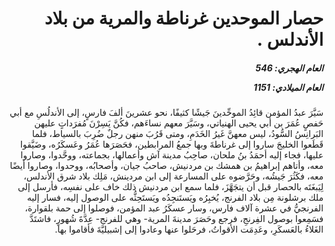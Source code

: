 <h1 dir="rtl">حصار الموحدين غرناطة والمرية من بلاد الأندلس .</h1>

<h5 dir="rtl">العام الهجري:  546

العام الميلادي: 1151

</h5>

<p dir="rtl">سَيَّرَ عبدُ المؤمن قائِدُ الموحِّدينَ جَيشًا كثيفًا، نحو عشرينَ ألفَ فارسٍ، إلى الأندلُسِ مع أبي حَفصٍ عُمَرَ بن أبي يحيى الهنياتي، وسَيَّرَ معهم نساءَهم، فكُنَّ يَسِرْنَ مُفرَداتٍ عليهن البَرانِسُ السُّودُ، ليس معهنَّ غَيرُ الخَدَمِ، ومتى قَرُبَ منهن رجلٌ ضُرِبَ بالسياط، فلما قَطَعوا الخليجَ ساروا إلى غرناطةَ وبها جمعُ المرابطين، فحَصَرَها عُمَرُ وعَسكَرُه، وضَيَّقوا عليها، فجاء إليه أحمَدُ بنُ ملحان، صاحِبُ مدينة آش وأعمالها، بجماعته، ووحَّدوا، وصاروا معه، وأتاهم إبراهيمُ بن همشك بن مردنيش، صاحبُ جيان، وأصحابُه، ووحدوا، وصاروا أيضًا معه، فكَثُرَ جَيشُه، وحَرَّضوه على المسارعة إلى ابن مردينش، مَلِك بلاد شرق الأندلس، لِيَبغَتَه بالحصار قبل أن يتجَهَّزَ، فلما سمع ابن مردنيش ذلك خاف على نفسِه، فأرسل إلى ملك برشلونة مِن بلاد الفرنج، يُخبِرُه ويَستَنجِدُه ويَستَحِثُّه على الوصول إليه، فسار إليه الفرنجيُّ في عشرة آلاف فارس، وسار عسكَرُ عبد المؤمن، فوصلوا إلى حمة بلقوارة، فسَمِعوا بوصول الفِرنجِ، فرجع وحَصَرَ مدينةَ المرية- وهي للفرنج- عِدَّةَ شُهورٍ، فاشتَدَّ الغَلاءُ بالعَسكَرِ، وعَدِمَت الأقواتُ، فرحَلوا عنها وعادوا إلى إشبيليَّةَ فأقاموا بها.</p></br>
